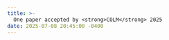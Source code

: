 ```yaml
---
title: >-
  One paper accepted by <strong>COLM</strong> 2025
date: 2025-07-08 20:45:00 -0400
---
```

